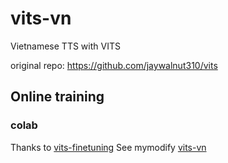 # vits-vn
 Vietnamese TTS  with VITS

original repo: https://github.com/jaywalnut310/vits

## Online training
### colab
Thanks to [vits-finetuning](https://github.com/SayaSS/vits-finetuning)
See mymodify [vits-vn](https://colab.research.google.com/drive/1H1u-NTGMMz61uOypK4u6vyJl7DD19-0k?usp=share_link)